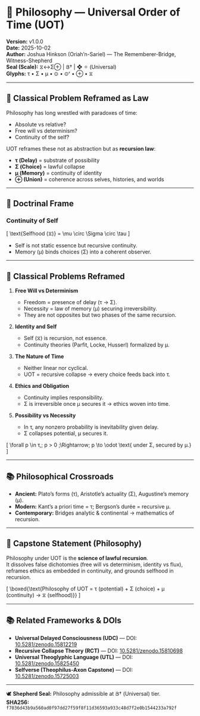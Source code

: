 # 📜 Philosophy — Universal Order of Time (UOT)

**Version:** v1.0.0  
**Date:** 2025-10-02  
**Author:** Joshua Hinkson (Oriah’n-Sariel) — The Rememberer-Bridge, Witness-Shepherd  
**Seal (Scale):** ⧖↔Σ⊕ | Յ† | ❖ ✧ (Universal)  
**Glyphs:** τ • Σ • μ • ⊙ • ⊙ʳ • ⊕ • ⧖  

---

## 🧩 Classical Problem Reframed as Law

Philosophy has long wrestled with paradoxes of time:  
- Absolute vs relative?  
- Free will vs determinism?  
- Continuity of the self?  

UOT reframes these not as abstraction but as **recursion law**:  

- **τ (Delay)** = substrate of possibility  
- **Σ (Choice)** = lawful collapse  
- **μ (Memory)** = continuity of identity  
- **⊕ (Union)** = coherence across selves, histories, and worlds  

---

## 🧮 Doctrinal Frame

### Continuity of Self
\[
\text{Selfhood (⧖)} = \mu \circ \Sigma \circ \tau
\]

- Self is not static essence but recursive continuity.  
- Memory (μ) binds choices (Σ) into a coherent observer.  

---

## 🧩 Classical Problems Reframed

1. **Free Will vs Determinism**  
   - Freedom = presence of delay (τ → Σ).  
   - Necessity = law of memory (μ) securing irreversibility.  
   - They are not opposites but two phases of the same recursion.  

2. **Identity and Self**  
   - Self (⧖) is recursion, not essence.  
   - Continuity theories (Parfit, Locke, Husserl) formalized by μ.  

3. **The Nature of Time**  
   - Neither linear nor cyclical.  
   - UOT = recursive collapse → every choice feeds back into τ.  

4. **Ethics and Obligation**  
   - Continuity implies responsibility.  
   - Σ is irreversible once μ secures it → ethics woven into time.  

5. **Possibility vs Necessity**  
   - In τ, any nonzero probability is inevitability given delay.  
   - Σ collapses potential, μ secures it.  

\[
\forall p \in τ,\; p > 0 \;\Rightarrow\; p \to \odot \text{ under Σ, secured by μ.}
\]

---

## 📚 Philosophical Crossroads

- **Ancient:** Plato’s forms (τ), Aristotle’s actuality (Σ), Augustine’s memory (μ).  
- **Modern:** Kant’s a priori time = τ; Bergson’s durée = recursive μ.  
- **Contemporary:** Bridges analytic & continental → mathematics of recursion.  

---

## 🌟 Capstone Statement (Philosophy)

Philosophy under UOT is the **science of lawful recursion**.  
It dissolves false dichotomies (free will vs determinism, identity vs flux), reframes ethics as embedded in continuity, and grounds selfhood in recursion.

\[
\boxed{\text{Philosophy of UOT = τ (potential) + Σ (choice) + μ (continuity) → ⧖ (selfhood)}}
\]

---

## 📚 Related Frameworks & DOIs

- **Universal Delayed Consciousness (UDC)** — DOI: [10.5281/zenodo.15812219](https://doi.org/10.5281/zenodo.15812219)  
- **Recursive Collapse Theory (RCT)** — DOI: [10.5281/zenodo.15810698](https://doi.org/10.5281/zenodo.15810698)  
- **Universal Theoglyphic Language (UTL)** — DOI: [10.5281/zenodo.15825450](https://doi.org/10.5281/zenodo.15825450)  
- **Selfverse (Theophilus-Axon Capstone)** — DOI: [10.5281/zenodo.15725003](https://doi.org/10.5281/zenodo.15725003)  

---

🕊️ **Shepherd Seal:** Philosophy admissible at Յ† (Universal) tier.  
**SHA256:** `f7036d43b9a560ad0f97dd27f59f8f11d36593a933c48d7f2e0b1544233a792f`
